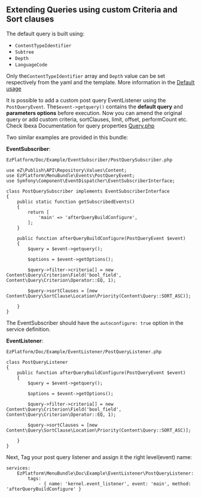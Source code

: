 ## Extending Queries using custom Criteria and Sort clauses

The default query is built using: 
* `ContentTypeIdentifier`
* `Subtree`
* `Depth`
* `LanguageCode`

Only the`ContentTypeIdentifier` array and `Depth` value can be set respectively from the yaml and the template. More information in the [Default usage](usage.md#default-usage)

It is possible to add a custom post query EventListener using the `PostQueryEvent`. The`$event->getquery()` contains the **default query** and **parameters options** before execution. Now you can amend the original query or add custom criteria, sortClauses, limit, offset, performCount etc. Check Ibexa Documentation for query properties [Query.php](https://github.com/ezsystems/ezpublish-kernel/blob/master/eZ/Publish/API/Repository/Values/Content/Query.php)

Two similar examples are provided in this bundle: 

**EventSubscriber**:

`EzPlatform/Doc/Example/EventSubscriber/PostQuerySubscriber.php`

```
use eZ\Publish\API\Repository\Values\Content;
use EzPlatform\MenuBundle\Events\PostQueryEvent;
use Symfony\Component\EventDispatcher\EventSubscriberInterface;

class PostQuerySubscriber implements EventSubscriberInterface
{
    public static function getSubscribedEvents()
    {
        return [
            'main' => 'afterQueryBuildConfigure',
        ];
    }

    public function afterQueryBuildConfigure(PostQueryEvent $event)
    {
        $query = $event->getquery();

        $options = $event->getOptions();

        $query->filter->criteria[] = new Content\Query\Criterion\Field('bool_field', Content\Query\Criterion\Operator::EQ, 1);

        $query->sortClauses = [new Content\Query\SortClause\Location\Priority(Content\Query::SORT_ASC)];

    }
}
```
The EventSubscriber should have the `autoconfigure: true` option in the service definition. 

**EventListener**:

`EzPlatform/Doc/Example/EventListener/PostQueryListener.php`


```
class PostQueryListener
{
    public function afterQueryBuildConfigure(PostQueryEvent $event)
    {
        $query = $event->getquery();
        
        $options = $event->getOptions();

        $query->filter->criteria[] = new Content\Query\Criterion\Field('bool_field', Content\Query\Criterion\Operator::EQ, 1);

        $query->sortClauses = [new Content\Query\SortClause\Location\Priority(Content\Query::SORT_ASC)];

    }
}
```

Next, Tag your post query listener and assign it the right level(event) name:

```
services:
    EzPlatform\MenuBundle\Doc\Example\EventListener\PostQueryListener:
        tags:
            - { name: 'kernel.event_listener', event: 'main', method: 'afterQueryBuildConfigure' }
```